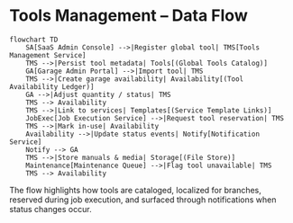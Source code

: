 # Tools Management – Data Flow

```mermaid
flowchart TD
    SA[SaaS Admin Console] -->|Register global tool| TMS[Tools Management Service]
    TMS -->|Persist tool metadata| Tools[(Global Tools Catalog)]
    GA[Garage Admin Portal] -->|Import tool| TMS
    TMS -->|Create garage availability| Availability[(Tool Availability Ledger)]
    GA -->|Adjust quantity / status| TMS
    TMS --> Availability
    TMS -->|Link to services| Templates[(Service Template Links)]
    JobExec[Job Execution Service] -->|Request tool reservation| TMS
    TMS -->|Mark in-use| Availability
    Availability -->|Update status events| Notify[Notification Service]
    Notify --> GA
    TMS -->|Store manuals & media| Storage[(File Store)]
    Maintenance[Maintenance Queue] -->|Flag tool unavailable| TMS
    TMS --> Availability
```

The flow highlights how tools are cataloged, localized for branches, reserved during job execution, and surfaced through notifications when status changes occur.

